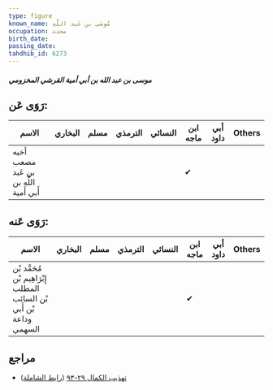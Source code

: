 ```yaml
---
type: figure
known_name: مُوسَى بن عَبد اللَّهِ
occupation: محدث
birth_date:
passing_date:
tahdhib_id: 6273
---
```

##### موسى بن عبد الله بن أبي أمية القرشي المخزومي

## رَوَى عَن:
| الاسم                                  | البخاري | مسلم | الترمذي | النسائي | ابن ماجه | أبي داود | Others |
| -------------------------------------- | ------- | ---- | ------- | ------- | -------- | -------- | ------ |
| أخيه مصعب بن عَبد اللَّهِ بن أَبي أمية |         |      |         |         | ✔        |          |        |
## رَوَى عَنه:
| الاسم                                                                | البخاري | مسلم | الترمذي | النسائي | ابن ماجه | أبي داود | Others |
| -------------------------------------------------------------------- | ------- | ---- | ------- | ------- | -------- | -------- | ------ |
| مُحَمَّد بْن إِبْرَاهِيم بْن المطلب بْن السائب بْن أَبي وداعة السهمي |         |      |         |         | ✔        |          |        |
## مراجع
- [تهذيب الكمال ٢٩-٩٣](obsidian://open?vault=Tahdhib-al-Kamal&file=Figures/٦٢٧٣-موسى%20بن%20عبد%20الله%20بن%20أبي%20أمية%20القرشي%20المخزومي) ([رابط الشاملة](https://shamela.ws/book/3722/15664))